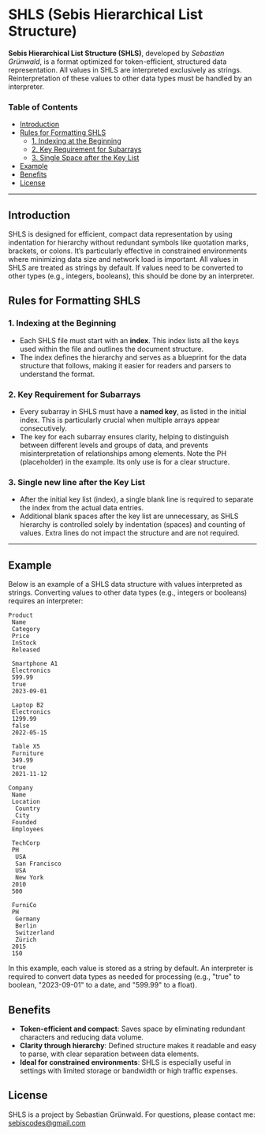 # SHLS (Sebis Hierarchical List Structure)

**Sebis Hierarchical List Structure (SHLS)**, developed by *Sebastian Grünwald*, is a format optimized for token-efficient, structured data representation. All values in SHLS are interpreted exclusively as strings. Reinterpretation of these values to other data types must be handled by an interpreter.

### Table of Contents

- [Introduction](#introduction)
- [Rules for Formatting SHLS](#rules-for-formatting-shls)
  - [1. Indexing at the Beginning](#1-indexing-at-the-beginning)
  - [2. Key Requirement for Subarrays](#2-key-requirement-for-subarrays)
  - [3. Single Space after the Key List](#3-single-space-after-the-key-list)
- [Example](#example)
- [Benefits](#benefits)
- [License](#license)

---

## Introduction

SHLS is designed for efficient, compact data representation by using indentation for hierarchy without redundant symbols like quotation marks, brackets, or colons. It’s particularly effective in constrained environments where minimizing data size and network load is important. All values in SHLS are treated as strings by default. If values need to be converted to other types (e.g., integers, booleans), this should be done by an interpreter.

## Rules for Formatting SHLS

### 1. Indexing at the Beginning
   - Each SHLS file must start with an **index**. This index lists all the keys used within the file and outlines the document structure.
   - The index defines the hierarchy and serves as a blueprint for the data structure that follows, making it easier for readers and parsers to understand the format.

### 2. Key Requirement for Subarrays
   - Every subarray in SHLS must have a **named key**, as listed in the initial index. This is particularly crucial when multiple arrays appear consecutively.
   - The key for each subarray ensures clarity, helping to distinguish between different levels and groups of data, and prevents misinterpretation of relationships among elements. Note the PH (placeholder) in the example. Its only use is for a clear structure.

### 3. Single new line after the Key List
   - After the initial key list (index), a single blank line is required to separate the index from the actual data entries.
   - Additional blank spaces after the key list are unnecessary, as SHLS hierarchy is controlled solely by indentation (spaces) and counting of values. Extra lines do not impact the structure and are not required.

---

## Example

Below is an example of a SHLS data structure with values interpreted as strings. Converting values to other data types (e.g., integers or booleans) requires an interpreter:

```plaintext
Product
 Name
 Category
 Price
 InStock
 Released

 Smartphone A1
 Electronics
 599.99
 true
 2023-09-01

 Laptop B2
 Electronics
 1299.99
 false
 2022-05-15

 Table X5
 Furniture
 349.99
 true
 2021-11-12

Company
 Name
 Location
  Country
  City
 Founded
 Employees

 TechCorp
 PH
  USA
  San Francisco
  USA
  New York
 2010
 500

 FurniCo
 PH
  Germany
  Berlin
  Switzerland
  Zürich
 2015
 150
```

In this example, each value is stored as a string by default. An interpreter is required to convert data types as needed for processing (e.g., "true" to boolean, "2023-09-01" to a date, and "599.99" to a float).

## Benefits

- **Token-efficient and compact**: Saves space by eliminating redundant characters and reducing data volume.
- **Clarity through hierarchy**: Defined structure makes it readable and easy to parse, with clear separation between data elements.
- **Ideal for constrained environments**: SHLS is especially useful in settings with limited storage or bandwidth or high traffic expenses.

## License

SHLS is a project by Sebastian Grünwald. For questions, please contact me: sebiscodes@gmail.com

